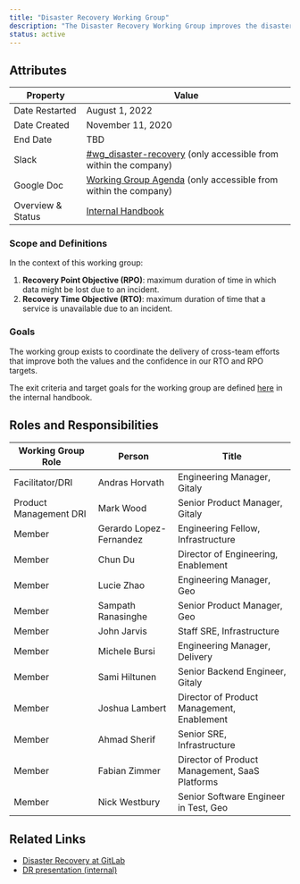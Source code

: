 ```yaml
---
title: "Disaster Recovery Working Group"
description: "The Disaster Recovery Working Group improves the disaster recovery mechanism for GitLab SaaS and Self-Hosted Products."
status: active
---
```


## Attributes

| Property       | Value                                                        |
| -------------- | ------------------------------------------------------------ |
| Date Restarted | August 1, 2022                                               |
| Date Created   | November 11, 2020                                            |
| End Date       | TBD                                                          |
| Slack          | [#wg_disaster-recovery](https://gitlab.slack.com/archives/C01D6Q0DHAL) (only accessible from within the company) |
| Google Doc     | [Working Group Agenda](https://docs.google.com/document/d/1dLgmLlvET5WyWF0CpX5JUxiyQKyDzctocs7unwLueY8) (only accessible from within the company) |
| Overview & Status | [Internal Handbook](https://internal.gitlab.com/handbook/engineering/disaster-recovery/) |

### Scope and Definitions

In the context of this working group:

1. **Recovery Point Objective (RPO)**: maximum duration of time in which data might be lost due to an incident.
1. **Recovery Time Objective (RTO)**: maximum duration of time that a service is unavailable due to an incident.

### Goals

The working group exists to coordinate the delivery of cross-team efforts that improve both the values and the confidence in our RTO and RPO targets. 

The exit criteria and target goals for the working group are defined [here](https://internal.gitlab.com/handbook/engineering/disaster-recovery/) in the internal handbook.

## Roles and Responsibilities

| Working Group Role     | Person                  | Title                                          |
|------------------------|-------------------------|------------------------------------------------|
| Facilitator/DRI        | Andras Horvath          | Engineering Manager, Gitaly                    |
| Product Management DRI | Mark Wood               | Senior Product Manager, Gitaly                 |
| Member                 | Gerardo Lopez-Fernandez | Engineering Fellow, Infrastructure             |
| Member                 | Chun Du                 | Director of Engineering, Enablement            |
| Member                 | Lucie Zhao              | Engineering Manager, Geo             |
| Member                 | Sampath Ranasinghe      | Senior Product Manager, Geo                    |
| Member                 | John Jarvis             | Staff SRE, Infrastructure                      |
| Member                 | Michele Bursi           | Engineering Manager, Delivery                  |
| Member                 | Sami Hiltunen           | Senior Backend Engineer, Gitaly                |
| Member                 | Joshua Lambert          | Director of Product Management, Enablement     |
| Member                 | Ahmad Sherif            | Senior SRE, Infrastructure                     |
| Member                 | Fabian Zimmer           | Director of Product Management, SaaS Platforms |
| Member                 | Nick Westbury           | Senior Software Engineer in Test, Geo          |

## Related Links

- [Disaster Recovery at GitLab](https://gitlab.com/gitlab-com/gl-infra/readiness/-/blob/master/library/disaster-recovery/index.md)
- [DR presentation (internal)](https://docs.google.com/presentation/d/1-8KxO31IvOb7DYT3N0j8Add-3A0FZquIYQ2vjmLLU2s/edit#slide=id.g1319217f3a3_0_0)
